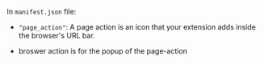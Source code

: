 In `manifest.json` file:
- `"page_action"`:
A page action is an icon that your extension adds inside the browser's URL bar.

- broswer action is for the popup of the page-action